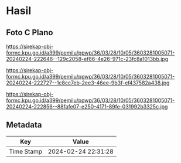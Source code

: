 # Hasil

## Foto C Plano

https://sirekap-obj-formc.kpu.go.id/a399/pemilu/ppwp/36/03/28/10/05/3603281005071-20240224-222646--129c2058-ef86-4e26-971c-23fc8a1013bb.jpg

https://sirekap-obj-formc.kpu.go.id/a399/pemilu/ppwp/36/03/28/10/05/3603281005071-20240224-222727--1c8cc7eb-2ee3-46ee-9b3f-ef437582a438.jpg

https://sirekap-obj-formc.kpu.go.id/a399/pemilu/ppwp/36/03/28/10/05/3603281005071-20240224-222856--88fafe07-e250-4171-89fe-031992b3325c.jpg


## Metadata

| Key        | Value               |
| ---------- | ------------------- |
| Time Stamp | 2024-02-24 22:31:28 |



